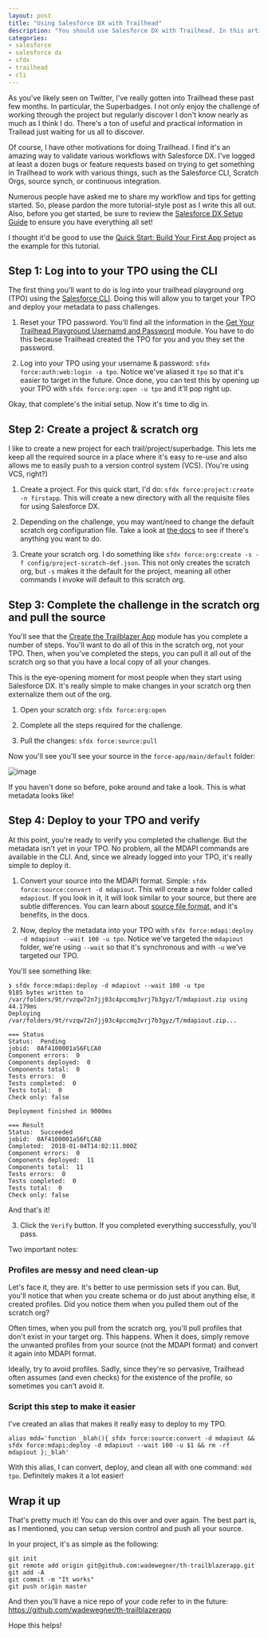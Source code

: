 ```yaml
---
layout: post
title: "Using Salesforce DX with Trailhead"
description: "You should use Salesforce DX with Trailhead. In this article, we'll look at the development workflow and what you need to do to be successful."
categories: 
- salesforce
- salesforce dx
- sfdx
- trailhead
- cli
---
```


As you've likely seen on Twitter, I've really gotten into Trailhead these past few months. In particular, the Superbadges. I not only enjoy the challenge of working through the project but regularly discover I don't know nearly as much as I think I do. There's a ton of useful and practical information in Trailead just waiting for us all to discover.

Of course, I have other motivations for doing Trailhead. I find it's an amazing way to validate various workflows with Salesforce DX. I've logged at least a dozen bugs or feature requests based on trying to get something in Trailhead to work with various things, such as the Salesforce CLI, Scratch Orgs, source synch, or continuous integration.

Numerous people have asked me to share my workflow and tips for getting started. So, please pardon the more tutorial-style post as I write this all out. Also, before you get started, be sure to review the [Salesforce DX Setup Guide](https://developer.salesforce.com/docs/atlas.en-us.sfdx_setup.meta/sfdx_setup/sfdx_setup_intro.htm) to ensure you have everything all set!

I thought it'd be good to use the [Quick Start: Build Your First App](https://trailhead.salesforce.com/projects/quickstart-devzone-app) project as the example for this tutorial.

## Step 1: Log into to your TPO using the CLI

The first thing you'll want to do is log into your trailhead playground org (TPO) using the [Salesforce CLI](https://developer.salesforce.com/tools/sfdxcli). Doing this will allow you to target your TPO and deploy your metadata to pass challenges.

1. Reset your TPO password. You'll find all the information in the [Get Your Trailhead Playground Usernamd and Password](https://trailhead.salesforce.com/modules/trailhead_playground_management/units/get-your-trailhead-playground-username-and-password) module. You have to do this because Trailhead created the TPO for you and you they set the password.

2. Log into your TPO using your username & password: `sfdx force:auth:web:login -a tpo`. Notice we've aliased it `tpo` so that it's easier to target in the future. Once done, you can test this by opening up your TPO with `sfdx force:org:open -u tpo` and it'll pop right up.

Okay, that complete's the initial setup. Now it's time to dig in.

## Step 2: Create a project & scratch org 

I like to create a new project for each trail/project/superbadge. This lets me keep all the required source in a place where it's easy to re-use and also allows me to easily push to a version control system (VCS). (You're using VCS, right?)

1. Create a project. For this quick start, I'd do: `sfdx force:project:create -n firstapp`. This will create a new directory with all the requisite files for using Salesforce DX.

2. Depending on the challenge, you may want/need to change the default scratch org configuration file. Take a look at [the docs](https://developer.salesforce.com/docs/atlas.en-us.sfdx_dev.meta/sfdx_dev/sfdx_dev_scratch_orgs_def_file.htm) to see if there's anything you want to do.

3. Create your scratch org. I do something like `sfdx force:org:create -s -f config/project-scratch-def.json`. This not only creates the scratch org, but `-s` makes it the default for the project, meaning all other commands I invoke will default to this scratch org.

## Step 3: Complete the challenge in the scratch org and pull the source

You'll see that the [Create the Trailblazer App](https://trailhead.salesforce.com/projects/quickstart-devzone-app/steps/devzone-app-1) module has you complete a number of steps. You'll want to do all of this in the scratch org, not your TPO. Then, when you've completed the steps, you can pull it all out of the scratch org so that you have a local copy of all your changes.

This is the eye-opening moment for most people when they start using Salesforce DX. It's really simple to make changes in your scratch org then externalize them out of the org.

1. Open your scratch org: `sfdx force:org:open`

2. Complete all the steps required for the challenge.

3. Pull the changes: `sfdx force:source:pull`

Now you'll see you'll see your source in the `force-app/main/default` folder:

![image](https://user-images.githubusercontent.com/746259/34566625-fc9a041c-f113-11e7-868f-f06ed147bdbd.png)

If you haven't done so before, poke around and take a look. This is what metadata looks like!

## Step 4: Deploy to your TPO and verify

At this point, you're ready to verify you completed the challenge. But the metadata isn't yet in your TPO. No problem, all the MDAPI commands are available in the CLI. And, since we already logged into your TPO, it's really simple to deploy it.

1. Convert your source into the MDAPI format. Simple: `sfdx force:source:convert -d mdapiout`. This will create a new folder called `mdapiout`. If you look in it, it will look similar to your source, but there are subtle differences. You can learn about [source file format](https://developer.salesforce.com/docs/atlas.en-us.sfdx_dev.meta/sfdx_dev/sfdx_dev_source_file_format.htm), and it's benefits, in the docs.

2. Now, deploy the metadata into your TPO with `sfdx force:mdapi:deploy -d mdapiout --wait 100 -u tpo`. Notice we've targeted the `mdapiout` folder, we're using `--wait` so that it's synchronous and with `-u` we've targeted our TPO.

You'll see something like:

```
❯ sfdx force:mdapi:deploy -d mdapiout --wait 100 -u tpo
9185 bytes written to /var/folders/9t/rvzqw72n7jj03c4pccmq3vrj7b3gyz/T/mdapiout.zip using 44.179ms
Deploying /var/folders/9t/rvzqw72n7jj03c4pccmq3vrj7b3gyz/T/mdapiout.zip...

=== Status
Status:  Pending
jobid:  0Af4100001aS6FLCA0
Component errors:  0
Components deployed:  0
Components total:  0
Tests errors:  0
Tests completed:  0
Tests total:  0
Check only: false

Deployment finished in 9000ms

=== Result
Status:  Succeeded
jobid:  0Af4100001aS6FLCA0
Completed:  2018-01-04T14:02:11.000Z
Component errors:  0
Components deployed:  11
Components total:  11
Tests errors:  0
Tests completed:  0
Tests total:  0
Check only: false
```

And that's it!

3. Click the `Verify` button. If you completed everything successfully, you'll pass.

Two important notes:

### Profiles are messy and need clean-up

Let's face it, they are. It's better to use permission sets if you can. But, you'll notice that when you create schema or do just about anything else, it created profiles. Did you notice them when you pulled them out of the scratch org?

Often times, when you pull from the scratch org, you'll pull profiles that don't exist in your target org. This happens. When it does, simply remove the unwanted profiles from your source (not the MDAPI format) and convert it again into MDAPI format.

Ideally, try to avoid profiles. Sadly, since they're so pervasive, Trailhead often assumes (and even checks) for the existence of the profile, so sometimes you can't avoid it.

### Script this step to make it easier

I've created an alias that makes it really easy to deploy to my TPO.

```
alias mdd='function _blah(){ sfdx force:source:convert -d mdapiout && sfdx force:mdapi:deploy -d mdapiout --wait 100 -u $1 && rm -rf mdapiout };_blah'
```

With this alias, I can convert, deploy, and clean all with one command: `mdd tpo`. Definitely makes it a lot easier!

## Wrap it up

That's pretty much it! You can do this over and over again. The best part is, as I mentioned, you can setup version control and push all your source.

In your project, it's as simple as the following:

```
git init
git remote add origin git@github.com:wadewegner/th-trailblazerapp.git
git add -A
git commit -m "It works"
git push origin master
```

And then you'll have a nice repo of your code refer to in the future: https://github.com/wadewegner/th-trailblazerapp

Hope this helps!